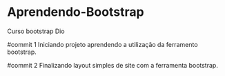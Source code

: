 # Aprendendo-Bootstrap
Curso bootstrap Dio

#commit 1
Iniciando projeto  aprendendo a utilização da ferramento bootstrap.

#commit 2
Finalizando layout simples de site com a ferramenta bootstrap.
